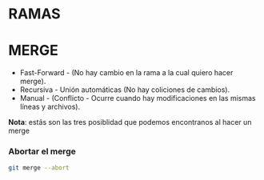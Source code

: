 # RAMAS

# MERGE

* Fast-Forward - (No hay cambio en la rama a la cual quiero hacer merge).
* Recursiva - Unión automáticas (No hay coliciones de cambios).
* Manual - (Conflicto - Ocurre cuando hay modificaciones en las mismas líneas y 
archivos).


**Nota**: estás son las tres posiblidad que podemos encontranos al hacer un merge

### Abortar el merge

```bash
git merge --abort 
```

